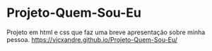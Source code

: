 # Projeto-Quem-Sou-Eu
Projeto em html e css que faz uma breve apresentação sobre minha pessoa. https://vicxandre.github.io/Projeto-Quem-Sou-Eu/
